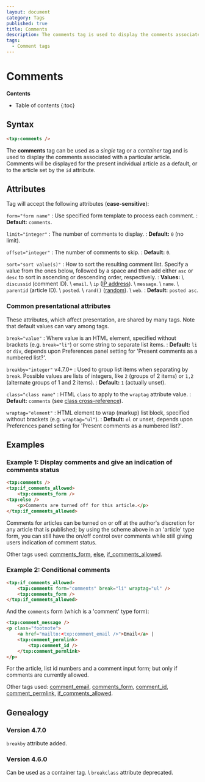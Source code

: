```yaml
---
layout: document
category: Tags
published: true
title: Comments
description: The comments tag is used to display the comments associated with a particular article.
tags:
  - Comment tags
---
```


# Comments

**Contents**

* Table of contents
{:toc}

## Syntax

~~~ html
<txp:comments />
~~~

The **comments** tag can be used as a *single* tag or a *container* tag and is used to display the comments associated with a particular article. Comments will be displayed for the present individual article as a default, or to the article set by the `id` attribute.

## Attributes

Tag will accept the following attributes (**case-sensitive**):

`form="form name"`
: Use specified form template to process each comment.
: **Default:** `comments`.

`limit="integer"`
: The number of comments to display.
: **Default:** `0` (no limit).

`offset="integer"`
: The number of comments to skip.
: **Default:** `0`.

`sort="sort value(s)"`
: How to sort the resulting comment list. Specify a value from the ones below, followed by a space and then add either `asc` or `desc` to sort in ascending or descending order, respectively.
: **Values:** \\
`discussid` (comment ID). \\
`email`. \\
`ip` ([IP address](https://en.wikipedia.org/wiki/IP_address)). \\
`message`. \\
`name`. \\
`parentid` (article ID). \\
`posted`. \\
`rand()` ([random](https://dev.mysql.com/doc/refman/5.7/en/mathematical-functions.html#function_rand)). \\
`web`.
: **Default:** `posted asc`.

### Common presentational attributes

These attributes, which affect presentation, are shared by many tags. Note that default values can vary among tags.

`break="value"`
: Where value is an HTML element, specified without brackets (e.g. `break="li"`) or some string to separate list items.
: **Default:** `li` or `div`, depends upon Preferences panel setting for 'Present comments as a numbered list?'.

`breakby="integer"` <span class="footnote warning">v4.7.0+</span>
: Used to group list items when separating by `break`. Possible values are lists of integers, like `2` (groups of 2 items) or `1,2` (alternate groups of 1 and 2 items).
: **Default:** `1` (actually unset).

`class="class name"`
: HTML `class` to apply to the `wraptag` attribute value.
: **Default:** `comments` (see [class cross-reference](/tags/tag-attributes-cross-reference#class)).

`wraptag="element"`
: HTML element to wrap (markup) list block, specified without brackets (e.g. `wraptag="ul"`).
: **Default:** `ol` or unset, depends upon Preferences panel setting for 'Present comments as a numbered list?'.

## Examples

### Example 1: Display comments and give an indication of comments status

~~~ html
<txp:comments />
<txp:if_comments_allowed>
    <txp:comments_form />
<txp:else />
    <p>Comments are turned off for this article.</p>
</txp:if_comments_allowed>
~~~

Comments for articles can be turned on or off at the author's discretion for any article that is published; by using the scheme above in an 'article' type form, you can still have the on/off control over comments while still giving users indication of comment status.

Other tags used: [comments_form](/tags/comments_form), [else](/tags/else), [if_comments_allowed](/tags/if_comments_allowed).

### Example 2: Conditional comments

~~~ html
<txp:if_comments_allowed>
    <txp:comments form="comments" break="li" wraptag="ul" />
    <txp:comments_form />
</txp:if_comments_allowed>
~~~

And the `comments` form (which is a 'comment' type form):

~~~ html
<txp:comment_message />
<p class="footnote">
    <a href="mailto:<txp:comment_email />">Email</a> |
    <txp:comment_permlink>
        <txp:comment_id />
    </txp:comment_permlink>
</p>
~~~

For the article, list id numbers and a comment input form; but only if comments are currently allowed.

Other tags used: [comment_email](/tags/comment_email), [comments_form](/tags/comments_form), [comment_id](/tags/comment_id), [comment_permlink](/tags/comment_permlink), [if_comments_allowed](/tags/if_comments_allowed).

## Genealogy

### Version 4.7.0

`breakby` attribute added.

### Version 4.6.0

Can be used as a container tag. \\
`breakclass` attribute deprecated.
